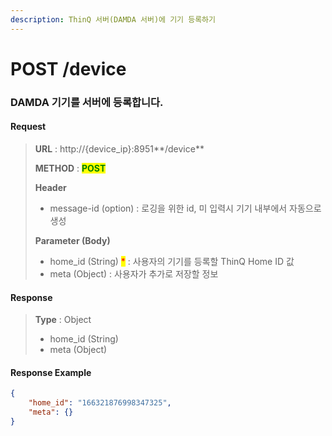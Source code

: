 ```yaml
---
description: ThinQ 서버(DAMDA 서버)에 기기 등록하기
---
```


# POST /device

### DAMDA 기기를 서버에 등록합니다.&#x20;

#### Request

> **URL** : http://{device\_ip}:8951**/device**
>
> **METHOD** : <mark style="color:green;">**POST**</mark>
>
> **Header**&#x20;
>
> * message-id (option) : 로깅을 위한 id, 미 입력시 기기 내부에서 자동으로 생성
>
> **Parameter (Body)**
>
> * home\_id (String) <mark style="color:red;">\*</mark> : 사용자의 기기를 등록할 ThinQ Home ID 값
> * meta (Object) : 사용자가 추가로 저장할 정보

#### **Response**

> **Type** : Object
>
> * home\_id (String)
> * meta (Object)

#### Response Example

```json
{
    "home_id": "166321876998347325",
    "meta": {}
}
```

